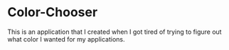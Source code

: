 # Color-Chooser
This is an application that I created when I got tired of trying to figure out what color I wanted for my applications.
